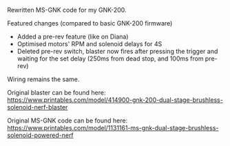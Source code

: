 Rewritten MS-GNK code for my GNK-200.

Featured changes (compared to basic GNK-200 firmware)
- Added a pre-rev feature (like on Diana)
- Optimised motors' RPM and solenoid delays for 4S
- Deleted pre-rev switch, blaster now fires after pressing the trigger and waiting for the set delay (250ms from dead stop, and 100ms from pre-rev)
  
Wiring remains the same.

Original blaster can be found here: https://www.printables.com/model/414900-gnk-200-dual-stage-brushless-solenoid-nerf-blaster

Original MS-GNK code can be found here: https://www.printables.com/model/1131161-ms-gnk-dual-stage-brushless-solenoid-powered-nerf
